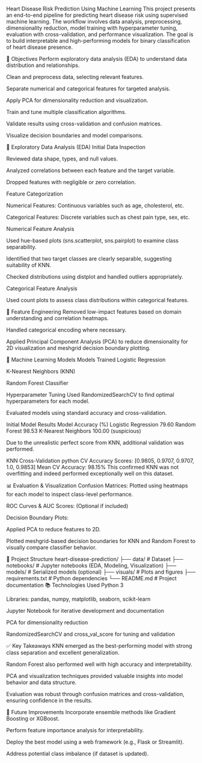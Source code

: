 Heart Disease Risk Prediction Using Machine Learning
This project presents an end-to-end pipeline for predicting heart disease risk using supervised machine learning. The workflow involves data analysis, preprocessing, dimensionality reduction, model training with hyperparameter tuning, evaluation with cross-validation, and performance visualization. The goal is to build interpretable and high-performing models for binary classification of heart disease presence.

📌 Objectives
Perform exploratory data analysis (EDA) to understand data distribution and relationships.

Clean and preprocess data, selecting relevant features.

Separate numerical and categorical features for targeted analysis.

Apply PCA for dimensionality reduction and visualization.

Train and tune multiple classification algorithms.

Validate results using cross-validation and confusion matrices.

Visualize decision boundaries and model comparisons.

🧪 Exploratory Data Analysis (EDA)
Initial Data Inspection

Reviewed data shape, types, and null values.

Analyzed correlations between each feature and the target variable.

Dropped features with negligible or zero correlation.

Feature Categorization

Numerical Features: Continuous variables such as age, cholesterol, etc.

Categorical Features: Discrete variables such as chest pain type, sex, etc.

Numerical Feature Analysis

Used hue-based plots (sns.scatterplot, sns.pairplot) to examine class separability.

Identified that two target classes are clearly separable, suggesting suitability of KNN.

Checked distributions using distplot and handled outliers appropriately.

Categorical Feature Analysis

Used count plots to assess class distributions within categorical features.

🔧 Feature Engineering
Removed low-impact features based on domain understanding and correlation heatmaps.

Handled categorical encoding where necessary.

Applied Principal Component Analysis (PCA) to reduce dimensionality for 2D visualization and meshgrid decision boundary plotting.

🤖 Machine Learning Models
Models Trained
Logistic Regression

K-Nearest Neighbors (KNN)

Random Forest Classifier

Hyperparameter Tuning
Used RandomizedSearchCV to find optimal hyperparameters for each model.

Evaluated models using standard accuracy and cross-validation.

Initial Model Results
Model	Accuracy (%)
Logistic Regression	79.60
Random Forest	98.53
K-Nearest Neighbors	100.00 (suspicious)

Due to the unrealistic perfect score from KNN, additional validation was performed.

KNN Cross-Validation
python
CV Accuracy Scores: [0.9805, 0.9707, 0.9707, 1.0, 0.9853]
Mean CV Accuracy: 98.15%
This confirmed KNN was not overfitting and indeed performed exceptionally well on this dataset.

📊 Evaluation & Visualization
Confusion Matrices: Plotted using heatmaps for each model to inspect class-level performance.

ROC Curves & AUC Scores: (Optional if included)

Decision Boundary Plots:

Applied PCA to reduce features to 2D.

Plotted meshgrid-based decision boundaries for KNN and Random Forest to visually compare classifier behavior.

📁 Project Structure
heart-disease-prediction/
├── data/                   # Dataset
├── notebooks/              # Jupyter notebooks (EDA, Modeling, Visualization)
├── models/                 # Serialized models (optional)
├── visuals/                # Plots and figures
├── requirements.txt        # Python dependencies
└── README.md               # Project documentation
📚 Technologies Used
Python 3

Libraries: pandas, numpy, matplotlib, seaborn, scikit-learn

Jupyter Notebook for iterative development and documentation

PCA for dimensionality reduction

RandomizedSearchCV and cross_val_score for tuning and validation

✅ Key Takeaways
KNN emerged as the best-performing model with strong class separation and excellent generalization.

Random Forest also performed well with high accuracy and interpretability.

PCA and visualization techniques provided valuable insights into model behavior and data structure.

Evaluation was robust through confusion matrices and cross-validation, ensuring confidence in the results.

📌 Future Improvements
Incorporate ensemble methods like Gradient Boosting or XGBoost.

Perform feature importance analysis for interpretability.

Deploy the best model using a web framework (e.g., Flask or Streamlit).

Address potential class imbalance (if dataset is updated).
